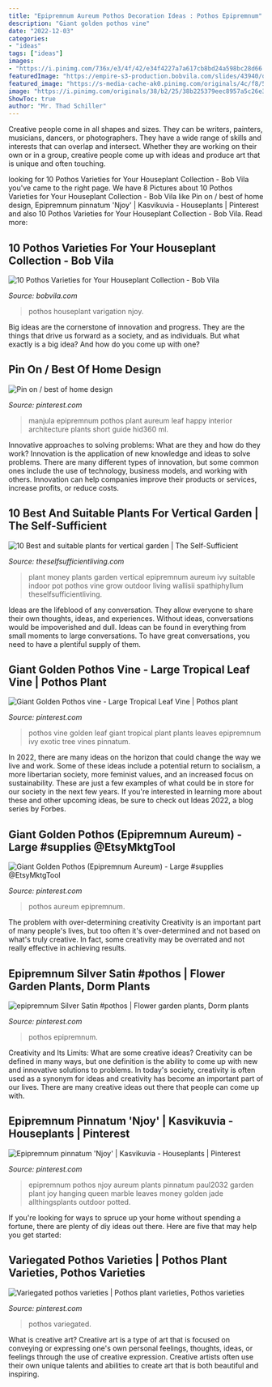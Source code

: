 ```yaml
---
title: "Epipremnum Aureum Pothos Decoration Ideas : Pothos Epipremnum"
description: "Giant golden pothos vine"
date: "2022-12-03"
categories:
- "ideas"
tags: ["ideas"]
images:
- "https://i.pinimg.com/736x/e3/4f/42/e34f4227a7a617cb8bd24a598bc28d66.jpg"
featuredImage: "https://empire-s3-production.bobvila.com/slides/43940/original/Glacier_Pothos.jpg?1629312446"
featured_image: "https://s-media-cache-ak0.pinimg.com/originals/4c/f8/5a/4cf85ad24b8736d69895821b0333bdb3.jpg"
image: "https://i.pinimg.com/originals/38/b2/25/38b225379eec8957a5c26e3342f9a9c7.jpg"
ShowToc: true
author: "Mr. Thad Schiller"
---
```



Creative people come in all shapes and sizes. They can be writers, painters, musicians, dancers, or photographers. They have a wide range of skills and interests that can overlap and intersect. Whether they are working on their own or in a group, creative people come up with ideas and produce art that is unique and often touching.

	

		
looking for 10 Pothos Varieties for Your Houseplant Collection - Bob Vila you've came to the right page. We have 8 Pictures about 10 Pothos Varieties for Your Houseplant Collection - Bob Vila like Pin on / best of home design, Epipremnum pinnatum &#039;Njoy&#039; | Kasvikuvia - Houseplants | Pinterest and also 10 Pothos Varieties for Your Houseplant Collection - Bob Vila. Read more:
		
    
## 10 Pothos Varieties For Your Houseplant Collection - Bob Vila

<img loading=lazy src="https://empire-s3-production.bobvila.com/slides/43940/original/Glacier_Pothos.jpg?1629312446" onerror="this.onerror=null;this.src='https://tse3.mm.bing.net/th?id=OIP.zewo7mwYPFba84PP939q9AHaFX&amp;pid=15.1';" alt="10 Pothos Varieties for Your Houseplant Collection - Bob Vila">

_Source: bobvila.com_

>pothos houseplant varigation njoy. 

	

Big ideas are the cornerstone of innovation and progress. They are the things that drive us forward as a society, and as individuals. But what exactly is a big idea? And how do you come up with one?

    
## Pin On / Best Of Home Design

<img loading=lazy src="https://i.pinimg.com/736x/95/20/8a/95208a117113fe144203617abbc67b8d.jpg" onerror="this.onerror=null;this.src='https://tse1.mm.bing.net/th?id=OIP.m90RronGD-rsCyf9zfLs-wHaIw&amp;pid=15.1';" alt="Pin on / best of home design">

_Source: pinterest.com_

>manjula epipremnum pothos plant aureum leaf happy interior architecture plants short guide hid360 ml. 

	

Innovative approaches to solving problems: What are they and how do they work?
Innovation is the application of new knowledge and ideas to solve problems. There are many different types of innovation, but some common ones include the use of technology, business models, and working with others. Innovation can help companies improve their products or services, increase profits, or reduce costs.

    
## 10 Best And Suitable Plants For Vertical Garden | The Self-Sufficient

<img loading=lazy src="http://theselfsufficientliving.com/wp-content/uploads/2014/03/Epipremnum-aureum-844x1024.jpg?x74756" onerror="this.onerror=null;this.src='https://tse2.mm.bing.net/th?id=OIP.A73lWaEMv_9dqBU2ZwP9QAHaI_&amp;pid=15.1';" alt="10 Best and suitable plants for vertical garden | The Self-Sufficient">

_Source: theselfsufficientliving.com_

>plant money plants garden vertical epipremnum aureum ivy suitable indoor pot pothos vine grow outdoor living wallisii spathiphyllum theselfsufficientliving. 

	

Ideas are the lifeblood of any conversation. They allow everyone to share their own thoughts, ideas, and experiences. Without ideas, conversations would be impoverished and dull. Ideas can be found in everything from small moments to large conversations. To have great conversations, you need to have a plentiful supply of them.

    
## Giant Golden Pothos Vine - Large Tropical Leaf Vine | Pothos Plant

<img loading=lazy src="https://i.pinimg.com/originals/38/b2/25/38b225379eec8957a5c26e3342f9a9c7.jpg" onerror="this.onerror=null;this.src='https://tse1.mm.bing.net/th?id=OIP.uAx3eYLAW7I1La_70kZfaQHaHI&amp;pid=15.1';" alt="Giant Golden Pothos vine - Large Tropical Leaf Vine | Pothos plant">

_Source: pinterest.com_

>pothos vine golden leaf giant tropical plant plants leaves epipremnum ivy exotic tree vines pinnatum. 

	

In 2022, there are many ideas on the horizon that could change the way we live and work. Some of these ideas include a potential return to socialism, a more libertarian society, more feminist values, and an increased focus on sustainability. These are just a few examples of what could be in store for our society in the next few years. If you're interested in learning more about these and other upcoming ideas, be sure to check out Ideas 2022, a blog series by Forbes.

    
## Giant Golden Pothos (Epipremnum Aureum) - Large #supplies @EtsyMktgTool

<img loading=lazy src="https://i.pinimg.com/736x/e3/4f/42/e34f4227a7a617cb8bd24a598bc28d66.jpg" onerror="this.onerror=null;this.src='https://tse1.mm.bing.net/th?id=OIP.L5uTrVKwE93vr-EZvnC9OgHaJ4&amp;pid=15.1';" alt="Giant Golden Pothos (Epipremnum Aureum) - Large #supplies @EtsyMktgTool">

_Source: pinterest.com_

>pothos aureum epipremnum. 

	

The problem with over-determining creativity
Creativity is an important part of many people's lives, but too often it's over-determined and not based on what's truly creative. In fact, some creativity may be overrated and not really effective in achieving results.

    
## Epipremnum Silver Satin #pothos | Flower Garden Plants, Dorm Plants

<img loading=lazy src="https://i.pinimg.com/originals/f0/be/e0/f0bee06a158ba71dc8cb3f3ad8203c83.jpg" onerror="this.onerror=null;this.src='https://tse3.mm.bing.net/th?id=OIP.5CKjwyricKqVQ9Xc23IKzAHaJQ&amp;pid=15.1';" alt="epipremnum Silver Satin #pothos | Flower garden plants, Dorm plants">

_Source: pinterest.com_

>pothos epipremnum. 

	

Creativity and Its Limits: What are some creative ideas?
Creativity can be defined in many ways, but one definition is the ability to come up with new and innovative solutions to problems. In today's society, creativity is often used as a synonym for ideas and creativity has become an important part of our lives. There are many creative ideas out there that people can come up with.

    
## Epipremnum Pinnatum &#039;Njoy&#039; | Kasvikuvia - Houseplants | Pinterest

<img loading=lazy src="https://s-media-cache-ak0.pinimg.com/originals/4c/f8/5a/4cf85ad24b8736d69895821b0333bdb3.jpg" onerror="this.onerror=null;this.src='https://tse3.mm.bing.net/th?id=OIP._frT7HFAgQtHoufweIhsigHaJ3&amp;pid=15.1';" alt="Epipremnum pinnatum &#039;Njoy&#039; | Kasvikuvia - Houseplants | Pinterest">

_Source: pinterest.com_

>epipremnum pothos njoy aureum plants pinnatum paul2032 garden plant joy hanging queen marble leaves money golden jade allthingsplants outdoor potted. 

	

If you're looking for ways to spruce up your home without spending a fortune, there are plenty of diy ideas out there. Here are five that may help you get started: 

    
## Variegated Pothos Varieties | Pothos Plant Varieties, Pothos Varieties

<img loading=lazy src="https://i.pinimg.com/originals/5d/79/c4/5d79c4e43c1e877cb5b237fea1679149.jpg" onerror="this.onerror=null;this.src='https://tse3.mm.bing.net/th?id=OIP.60s2UX48frKSR8D70STOuQHaJ4&amp;pid=15.1';" alt="Variegated pothos varieties | Pothos plant varieties, Pothos varieties">

_Source: pinterest.com_

>pothos variegated. 

	

What is creative art?
Creative art is a type of art that is focused on conveying or expressing one's own personal feelings, thoughts, ideas, or feelings through the use of creative expression. Creative artists often use their own unique talents and abilities to create art that is both beautiful and inspiring.

